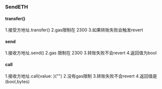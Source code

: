 ### SendETH

#### transfer()

1.接受方地址.transfer()
2.gas限制在 2300
3.如果转账失败会触发revert

#### send

1.接收方地址.send()
2.gas 限制在 2300
3.转账失败不会revert
4.返回值为bool

#### call

1.接收方地址.call{value: }("")
2.没有gas限制
3.转账失败不会revert
4.返回值是(bool,bytes)
